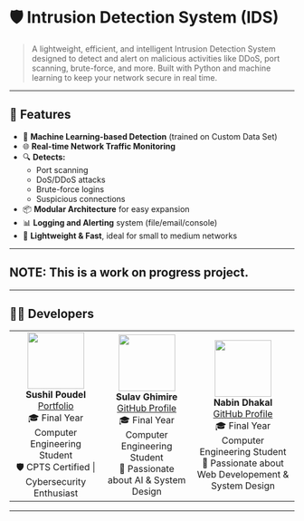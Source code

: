 # 🛡️ Intrusion Detection System (IDS)

> A lightweight, efficient, and intelligent Intrusion Detection System designed to detect and alert on malicious activities like DDoS, port scanning, brute-force, and more. Built with Python and machine learning to keep your network secure in real time.


---

## 🚀 Features

- 🧠 **Machine Learning-based Detection** (trained on Custom Data Set)
- 🌐 **Real-time Network Traffic Monitoring**
- 🔍 **Detects:**
  - Port scanning
  - DoS/DDoS attacks
  - Brute-force logins
  - Suspicious connections
- 📦 **Modular Architecture** for easy expansion
- 📊 **Logging and Alerting** system (file/email/console)
- 🎯 **Lightweight & Fast**, ideal for small to medium networks

---

## NOTE: This is a work on progress project.

---
## 👨‍💻 Developers

<table>
  <tr>
    <td align="center">
      <img src="https://github.com/dollarboysushil.png" width="100" /><br />
      <b>Sushil Poudel</b><br />
      <a href="https://dollarboysushil.com">Portfolio</a><br />
      🎓 Final Year Computer Engineering Student<br />
      🛡️ CPTS Certified | Cybersecurity Enthusiast
    </td>
    <td align="center">
      <img src="https://github.com/sulavghimiree.png" width="100" /><br />
      <b>Sulav Ghimire</b><br />
      <a href="https://github.com/sulavghimiree">GitHub Profile</a><br />
      🎓 Final Year Computer Engineering Student<br />
      🔭 Passionate about AI & System Design
    </td>
    <td align="center">
      <img src="https://scontent.cdninstagram.com/v/t51.29350-15/470103914_883776647263140_4823439737228151650_n.webp?stp=c216.0.648.648a_dst-jpg_e35_s640x640_tt6&_nc_cat=110&ccb=1-7&_nc_sid=18de74&_nc_ohc=yy-60hK4CesQ7kNvwG2OVwy&_nc_oc=AdkayU7ukOUHQpWrpPyEUqrh1mZrmo8k1T6LgXZA4OyT2MKJtbpC0xn4XnTZwe-iusYwsqDhuTta0pqfulE7tLZs&_nc_zt=23&_nc_ht=scontent.cdninstagram.com&_nc_gid=Yy5nJeosWzL_JIf8pVepYQ&oh=00_AfPCkP33h5Ban19VLcwcMyukWpKvZJDis6ReZVL_RIbBmQ&oe=685B294D" width="100" /><br />
      <b>Nabin Dhakal</b><br />
      <a href="https://github.com/AdamsNabin">GitHub Profile</a><br />
      🎓 Final Year Computer Engineering Student<br />
      🔭 Passionate about Web Developement & System Design
    </td>
  </tr>
</table>

---
